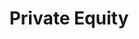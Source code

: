 ---
title:  "Private Equity"
intro: Private Equity companies and sponsors require focused, action-oriented teams to drive performance and returns. Our team has focused on service private equity portfolio companies and sponsors in a variety of industries to deliver value with the focus and sense of urgency required.
featured_services: [Quality-of-Revenue, Operating-Model-Design , Pre-Transaction-Readiness , Post-Merger-Integration]
---